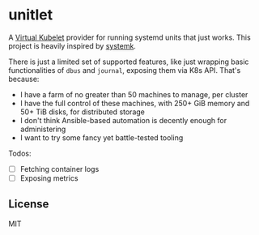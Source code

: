 # unitlet

A [Virtual Kubelet](https://github.com/virtual-kubelet/virtual-kubelet) provider for running systemd units that just
works. This project is heavily inspired by [systemk](https://github.com/virtual-kubelet/systemk).

There is just a limited set of supported features, like just wrapping basic functionalities of `dbus` and `journal`,
exposing them via K8s API. That's because:

* I have a farm of no greater than 50 machines to manage, per cluster
* I have the full control of these machines, with 250+ GiB memory and 50+ TiB disks, for distributed storage
* I don't think Ansible-based automation is decently enough for administering
* I want to try some fancy yet battle-tested tooling

Todos:

* [ ] Fetching container logs
* [ ] Exposing metrics

## License

MIT
